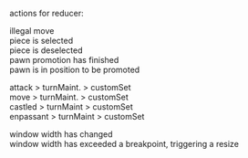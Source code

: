 actions for reducer:  

illegal move  
piece is selected  
piece is deselected  
pawn promotion has finished  
pawn is in position to be promoted  

attack > turnMaint. > customSet  
move > turnMaint. > customSet  
castled > turnMaint > customSet  
enpassant > turnMaint > customSet  

window width has changed  
window width has exceeded a breakpoint, triggering a resize  

